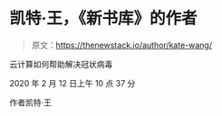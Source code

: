 # 凯特·王，《新书库》的作者

> 原文：<https://thenewstack.io/author/kate-wang/>

云计算如何帮助解决冠状病毒

2020 年 2 月 12 日上午 10 点 37 分

作者凯特·王